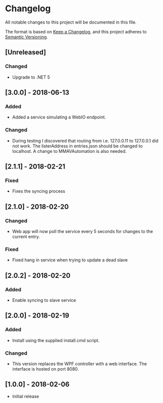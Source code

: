 # Changelog
All notable changes to this project will be documented in this file.

The format is based on [Keep a Changelog](https://keepachangelog.com/en/1.0.0/),
and this project adheres to [Semantic Versioning](https://semver.org/spec/v2.0.0.html).

## [Unreleased]
### Changed
- Upgrade to .NET 5

## [3.0.0] - 2018-06-13
### Added
- Added a service simulating a WebIO endpoint.

### Changed
- During testing I discovered that routing from i.e. 127.0.0.11 to 127.0.0.1 did not work. The listerAddress in entries.json should be changed to localhost. A change to MMAVAutomation is also needed.

## [2.1.1] - 2018-02-21
### Fixed
- Fixes the syncing process

## [2.1.0] - 2018-02-20
### Changed
- Web app will now poll the service every 5 seconds for changes to the current entry.

### Fixed
- Fixed hang in service when trying to update a dead slave

## [2.0.2] - 2018-02-20
### Added
- Enable syncing to slave service

## [2.0.0] - 2018-02-19
### Added
- Install using the supplied install.cmd script.

### Changed
- This version replaces the WPF controller with a web interface. The interface is hosted on port 8080.

## [1.0.0] - 2018-02-06
- Initial release

